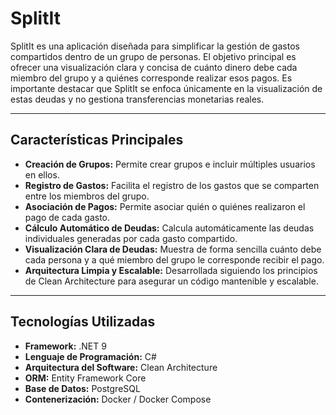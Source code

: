 # SplitIt

SplitIt es una aplicación diseñada para simplificar la gestión de gastos compartidos dentro de un grupo de personas. El objetivo principal es ofrecer una visualización clara y concisa de cuánto dinero debe cada miembro del grupo y a quiénes corresponde realizar esos pagos. Es importante destacar que SplitIt se enfoca únicamente en la visualización de estas deudas y no gestiona transferencias monetarias reales.

---

## Características Principales

* **Creación de Grupos:** Permite crear grupos e incluir múltiples usuarios en ellos.
* **Registro de Gastos:** Facilita el registro de los gastos que se comparten entre los miembros del grupo.
* **Asociación de Pagos:** Permite asociar quién o quiénes realizaron el pago de cada gasto.
* **Cálculo Automático de Deudas:** Calcula automáticamente las deudas individuales generadas por cada gasto compartido.
* **Visualización Clara de Deudas:** Muestra de forma sencilla cuánto debe cada persona y a qué miembro del grupo le corresponde recibir el pago.
* **Arquitectura Limpia y Escalable:** Desarrollada siguiendo los principios de Clean Architecture para asegurar un código mantenible y escalable.

---

## Tecnologías Utilizadas

* **Framework:** .NET 9
* **Lenguaje de Programación:** C#
* **Arquitectura del Software:** Clean Architecture
* **ORM:** Entity Framework Core
* **Base de Datos:** PostgreSQL
* **Contenerización:** Docker / Docker Compose
